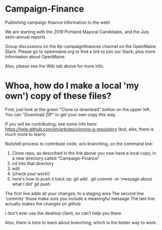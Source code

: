 # Campaign-Finance
Publishing campaign finance information to the web!

We are starting with the 2019 Portland Mayoral Candidates, and the July
semi-annual reports. 

Group discussions on the #p-campaignfinances channel on the OpenMaine
Slack. Please go to openmaine.org to find a link to join our Slack, plus
more information about OpenMaine.

Also, please see the Wiki tab above for more info.


# Whoa, how do I make a local 'my own') copy of these files?

First, just look at the green "Clone or download" button on the upper
left. You can "Download ZIP" to get your own copy this way.

If you will be contributing, see some info here:
https://help.github.com/en/articles/cloning-a-repository
(but, alas, there is much more to learn)

Nutshell process to contribute code, w/o branching, on the command line:
1. Clone repo, as described in the link above
  you now have a local copy, in a new directory called
	"Campaign-Finance" 
2. cd into that directory
3. edit
4. (check your work!)
5. here's how to push it back up:
git add .
git commit -m 'message about what I did'
git push

The first line adds all your changes, to a staging area
The second line 'commits' those
  make sure you include a meaningful message
The last line actually makes the changes on github

I don't ever use the desktop client, so can't help you there.

Also, there is tons to learn about branching, which is the better way to
work.

   

